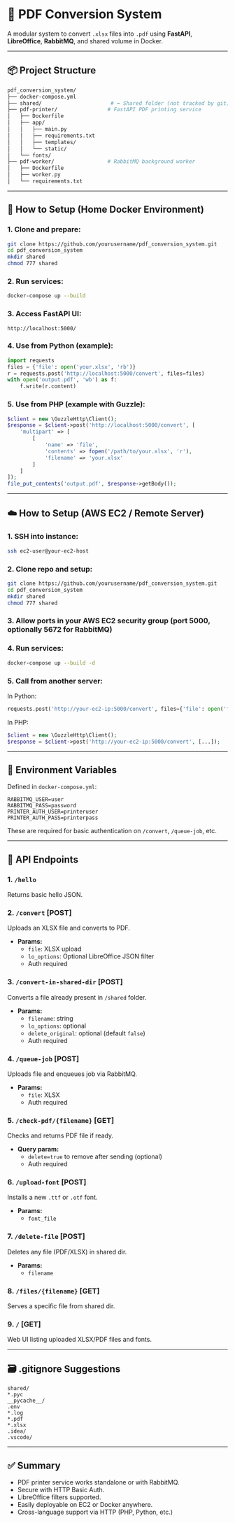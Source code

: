 # 📄 PDF Conversion System

A modular system to convert `.xlsx` files into `.pdf` using **FastAPI**, **LibreOffice**, **RabbitMQ**, and shared volume in Docker.

---

## 📦 Project Structure

```bash
pdf_conversion_system/
├── docker-compose.yml
├── shared/                      # ⬅️ Shared folder (not tracked by git)
├── pdf-printer/                # FastAPI PDF printing service
│   ├── Dockerfile
│   ├── app/
│   │   ├── main.py
│   │   ├── requirements.txt
│   │   ├── templates/
│   │   └── static/
│   └── fonts/
├── pdf-worker/                 # RabbitMQ background worker
│   ├── Dockerfile
│   ├── worker.py
│   └── requirements.txt
```

---

## 🐳 How to Setup (Home Docker Environment)

### 1. Clone and prepare:
```bash
git clone https://github.com/yourusername/pdf_conversion_system.git
cd pdf_conversion_system
mkdir shared
chmod 777 shared
```

### 2. Run services:
```bash
docker-compose up --build
```

### 3. Access FastAPI UI:
```
http://localhost:5000/
```

### 4. Use from Python (example):
```python
import requests
files = {'file': open('your.xlsx', 'rb')}
r = requests.post('http://localhost:5000/convert', files=files)
with open('output.pdf', 'wb') as f:
    f.write(r.content)
```

### 5. Use from PHP (example with Guzzle):
```php
$client = new \GuzzleHttp\Client();
$response = $client->post('http://localhost:5000/convert', [
    'multipart' => [
        [
            'name' => 'file',
            'contents' => fopen('/path/to/your.xlsx', 'r'),
            'filename' => 'your.xlsx'
        ]
    ]
]);
file_put_contents('output.pdf', $response->getBody());
```

---

## ☁️ How to Setup (AWS EC2 / Remote Server)

### 1. SSH into instance:
```bash
ssh ec2-user@your-ec2-host
```

### 2. Clone repo and setup:
```bash
git clone https://github.com/yourusername/pdf_conversion_system.git
cd pdf_conversion_system
mkdir shared
chmod 777 shared
```

### 3. Allow ports in your AWS EC2 security group (port 5000, optionally 5672 for RabbitMQ)

### 4. Run services:
```bash
docker-compose up --build -d
```

### 5. Call from another server:
In Python:
```python
requests.post('http://your-ec2-ip:5000/convert', files={'file': open('file.xlsx', 'rb')})
```

In PHP:
```php
$client = new \GuzzleHttp\Client();
$response = $client->post('http://your-ec2-ip:5000/convert', [...]);
```

---

## 🔐 Environment Variables

Defined in `docker-compose.yml`:

```env
RABBITMQ_USER=user
RABBITMQ_PASS=password
PRINTER_AUTH_USER=printeruser
PRINTER_AUTH_PASS=printerpass
```

These are required for basic authentication on `/convert`, `/queue-job`, etc.

---

## 🔧 API Endpoints

### 1. `/hello`
Returns basic hello JSON.

### 2. `/convert` [POST]
Uploads an XLSX file and converts to PDF.
- **Params:**
    - `file`: XLSX upload
    - `lo_options`: Optional LibreOffice JSON filter
    - Auth required

### 3. `/convert-in-shared-dir` [POST]
Converts a file already present in `/shared` folder.
- **Params:**
    - `filename`: string
    - `lo_options`: optional
    - `delete_original`: optional (default `false`)
    - Auth required

### 4. `/queue-job` [POST]
Uploads file and enqueues job via RabbitMQ.
- **Params:**
    - `file`: XLSX
    - Auth required

### 5. `/check-pdf/{filename}` [GET]
Checks and returns PDF file if ready.
- **Query param:**
    - `delete=true` to remove after sending (optional)
    - Auth required

### 6. `/upload-font` [POST]
Installs a new `.ttf` or `.otf` font.
- **Params:**
    - `font_file`

### 7. `/delete-file` [POST]
Deletes any file (PDF/XLSX) in shared dir.
- **Params:**
    - `filename`

### 8. `/files/{filename}` [GET]
Serves a specific file from shared dir.

### 9. `/` [GET]
Web UI listing uploaded XLSX/PDF files and fonts.

---

## 🗃 .gitignore Suggestions
```gitignore
shared/
*.pyc
__pycache__/
.env
*.log
*.pdf
*.xlsx
.idea/
.vscode/
```

---

## ✅ Summary

- PDF printer service works standalone or with RabbitMQ.
- Secure with HTTP Basic Auth.
- LibreOffice filters supported.
- Easily deployable on EC2 or Docker anywhere.
- Cross-language support via HTTP (PHP, Python, etc.)
